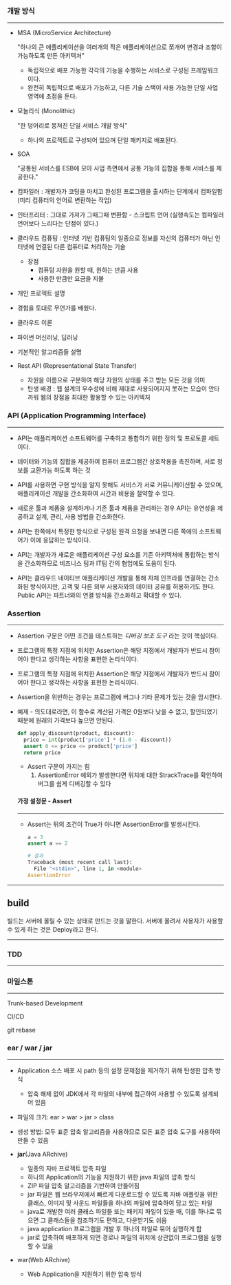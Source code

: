 ### 개발 방식 

---

- MSA (MicroService Architecture)

  "하나의 큰 애플리케이션을 여러개의 작은 애플리케이션으로 쪼개어 변경과 조합이 가능하도록 만든 아키텍처"

  - 독립적으로 배포 가능한 각각의 기능을 수행하는 서비스로 구성된 프레임워크이다.
  - 완전히 독립적으로 배포가 가능하고, 다른 기술 스택이 사용 가능한 단일 사업 영역에 초점을 둔다.

- 모놀리식 (Monolithic)

  "한 덩어리로 뭉쳐진 단일 서비스 개발 방식"

  - 하나의 프로젝트로 구성되어 있으며 단일 패키지로 배포된다.

- SOA

  "공통된 서비스를 ESB에 모아 사업 측면에서 공통 기능의 집합을 통해 서비스를 제공한다."

- 컴파일러 : 개발자가 코딩을 마치고 완성된 프로그램을 출시하는 단계에서 컴파일함(미리 컴퓨터의 언어로 변환하는 작업)

- 인터프리터 : 그대로 가져가 그때그때 변환함 - 스크립트 언어 (실행속도는 컴파일러 언어보다 느리다는 단점이 있다.)

- 클라우드 컴퓨팅 : 인터넷 기반 컴퓨팅의 일종으로 정보를 자신의 컴퓨터가 아닌 인터넷에 연결된 다른 컴퓨터로 처리하는 기술
  - 장점 
    - 컴퓨텅 자원을 원할 때, 원하는 만큼 사용
    - 사용한 만큼만 요금을 지불

- 개인 프로젝트 설명

- 경험을 토대로 무언가를 배웠다.

- 클라우드 이론

- 파이썬 머신러닝, 딥러닝

- 기본적인 알고리즘들 설명

- Rest API (Representational State Transfer)

  - 자원을 이름으로 구분하여 해당 자원의 상태를 주고 받는 모든 것을 의미
  - 탄생 배경 : 웹 설계의 우수성에 비해 제대로 사용되어지지 못하는 모습이 안타까워 웹의 장점을 최대한 활용할 수 있는 아키텍처 

### API (Application Programming Interface)

---

- API는 애플리케이션 소프트웨어를 구축하고 통합하기 위한 정의 및 프로토콜 세트이다.
- 데이터와 기능의 집합을 제공하여 컴퓨터 프로그램간 상호작용을 촉진하며, 서로 정보를 교환가능 하도록 하는 것
- API를 사용하면 구현 방식을 알지 못해도 서비스가 서로 커뮤니케이션할 수 있으며, 애플리케이션 개발을 간소화하여 시간과 비용을 절약할 수 있다.
- 새로운 툴과 제품을 설계하거나 기존 툴과 제품을 관리하는 경우 API는 유연성을 제공하고 설계, 관리, 사용 방법을 간소화한다.
- API는 한쪽에서 특정한 방식으로 구성된 원격 요청을 보내면 다른 쪽에의 소프트웨어가 이에 응답하는 방식이다.
- API는 개발자가 새로운 애플리케이션 구성 요소를 기존 아키텍처에 통합하는 방식을 간소화하므로 비즈니스 팀과 IT팀 간의 협업에도 도움이 된다.

- API는 클라우드 네이티브 애플리케이션 개발을 통해 자체 인프라를 연결하는 간소화된 방식이지만, 고객 및 다른 외부 사용자와의 데이터 공유를 허용하기도 한다. Public API는 파트너와의 연결 방식을 간소화하고 확대할 수 있다.



### Assertion

---

-   Assertion 구문은 어떤 조건을 테스트하는 *디버깅 보조 도구* 라는 것이 핵심이다.

-   프로그램의 특정 지점에 위치한 Assertion은 해당 지점에서 개발자가 반드시 참이어야 한다고 생각하는 사항을 표현한 논리식이다.

-   프로그램의 특정 지점에 위치한 Assertion은 해당 지점에서 개발자가 반드시 참이어야 한다고 생각하는 사항을 표현한 논리식이다.

-   Assertion을 위반하는 경우는 프로그램에 버그나 기타 문제가 있는 것을 암시한다.

-   예제 -  의도대로라면, 이 함수로 계산된 가격은 0원보다 낮을 수 없고, 할인되었기 때문에 원래의 가격보다 높으면 안된다.

    ```python
    def apply_discount(product, discount):
      price = int(product['price'] * (1.0 - discount))
      assert 0 <= price <= product['price']
      return price
    ```

    -   Assert 구문이 가지는 힘
        1.   AssertionError 예외가 발생한다면 위치에 대한 StrackTrace를 확인하여 버그를 쉽게 디버깅할 수 있다
    
    
    #### 가정 설정문 - Assert
    
    ---
    
    -   Assert는 뒤의 조건이 True가 아니면 AssertionError를 발생시킨다.
    
        ```python
        a = 3
        assert a == 2
        
        # 결과
        Traceback (most recent call last):
          File "<stdin>", line 1, in <module>
        AssertionError
        ```
    

---

## build

빌드는 서버에 올릴 수 있는 상태로 만드는 것을 말한다. 서버에 올려서 사용자가 사용할 수 있게 하는 것은 Deploy라고 한다.

---

### TDD 

---

### 마일스톤

---

Trunk-based Development

CI/CD

git rebase

### ear / war / jar

---

- Application 소스 배포 시 path 등의 설정 문제점을 제거하기 위해 탄생한 압축 방식
    - 압축 해제 없이 JDK에서 각 파일의 내부에 접근하여 사용할 수 있도록 설계되어 있음
- 파일의 크기: ear > war > jar > class
- 생성 방법: 모두 표준 압축 알고리즘을 사용하므로 모든 표준 압축 도구를 사용하여 만들 수 있음

- **jar**(Java ARchive)
    - 일종의 자바 프로젝트 압축 파일
    - 하나의 Application의 기능을 지원하기 위한 java 파일의 압축 방식
    - ZIP 파일 압축 알고리즘을 기반하여 만들어짐
    - jar 파일은 웹 브라우저에서 빠르게 다운로드할 수 있도록 자바 애플릿을 위한 클래스, 이미지 및 사운드 파일들을 하나의 파일에 압축하여 담고 있는 파일
    - java로 개발한 여러 클래스 파일들 또는 패키지 파일이 있을 때, 이를 하나로 묶으면 그 클래스들을 참조하기도 편하고, 다운받기도 쉬움
    - java application 프로그램을 개발 후 하나의 파일로 묶어 실행하게 함
    - jar로 압축하여 배포하게 되면 경로나 파일의 위치에 상관없이 프로그램을 실행할 수 있음

- war(Web ARchive)
    - Web Application을 지원하기 위한 압축 방식
